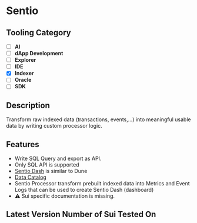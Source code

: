 # Sentio

## Tooling Category

- [ ] **AI**
- [ ] **dApp Development**
- [ ] **Explorer**
- [ ] **IDE**
- [x] **Indexer**
- [ ] **Oracle**
- [ ] **SDK**

## Description

Transform raw indexed data (transactions, events,...) into meaningful usable data by writing custom processor logic.

## Features
- Write SQL Query and export as API.
- Only SQL API is supported
- [Sentio Dash](https://dash.sentio.xyz) is similar to Dune
- [Data Catalog](https://dash.sentio.xyz/sql)
- Sentio Processor transform prebuilt indexed data into Metrics and Event Logs that can be used to create Sentio Dash (dashboard)
- ⚠️ Sui specific documentation is missing.

## Latest Version Number of Sui Tested On

